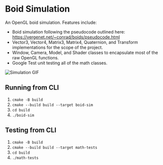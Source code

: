 # Boid Simulation

An OpenGL boid simulation. Features include:

* Boid simulation following the pseudocode outlined here: https://vergenet.net/~conrad/boids/pseudocode.html
* Vector3, Vector4, Matrix3, Matrix4, Quaternion, and Transform implementations for the scope of the project.
* Window, Camera, Model, and Shader classes to encapsulate most of the raw OpenGL functions.
* Google Test unit testing all of the math classes.

![Simulation GIF](https://github.com/JoeZlonicky/opengl-demo/blob/master/Simulation.gif)

## Running from CLI

1. `cmake -B build`
2. `cmake --build build --target boid-sim`
3. `cd build`
4. `./boid-sim`

## Testing from CLI

1. `cmake -B build`
2. `cmake --build build --target math-tests`
3. `cd build`
4. `./math-tests`
